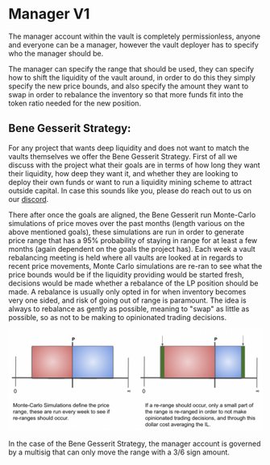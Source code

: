 # Manager V1

The manager account within the vault is completely permissionless, anyone and everyone can be a manager, however the vault deployer has to specify who the manager should be.

The manager can specify the range that should be used, they can specify how to shift the liquidity of the vault around, in order to do this they simply specify the new price bounds, and also specify the amount they want to swap in order to rebalance the inventory so that more funds fit into the token ratio needed for the new position.&#x20;

## **Bene Gesserit Strategy:**

For any project that wants deep liquidity and does not want to match the vaults themselves we offer the Bene Gesserit Strategy. First of all we discuss with the project what their goals are in terms of how long they want their liquidity, how deep they want it, and whether they are looking to deploy their own funds or want to run a liquidity mining scheme to attract outside capital. In case this sounds like you, please do reach out to us on our [discord](https://discord.gg/arrakisfinance).

There after once the goals are aligned, the Bene Gesserit run Monte-Carlo simulations of price moves over the past months (length various on the above mentioned goals), these simulations are run in order to generate price range that has a 95% probability of staying in range for at least a few months (again dependent on the goals the project has). Each week a vault rebalancing meeting is held where all vaults are looked at in regards to recent price movements, Monte Carlo simulations are re-ran to see what the price bounds would be if the liquidity providing would be started fresh, decisions would be made whether a rebalance of the LP position should be made. A rebalance is usually only opted in for when inventory becomes very one sided, and risk of going out of range is paramount. The idea is always to rebalance as gently as possible, meaning to "swap" as little as possible, so as not to be making to opinionated trading decisions.&#x20;

![Visualization of setting the range and the re-ranging](<../.gitbook/assets/Screenshot 2022-08-17 at 12.10.50.png>)



In the case of the Bene Gesserit Strategy, the manager account is governed by a multisig that can only move the range with a 3/6 sign amount.&#x20;













